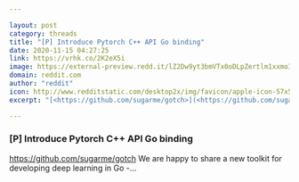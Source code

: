 ```yaml
---

layout: post
category: threads
title: "[P] Introduce Pytorch C++ API Go binding"
date: 2020-11-15 04:27:25
link: https://vrhk.co/2K2eX5i
image: https://external-preview.redd.it/lZ2Dw9yt3bmVTx0oDLpZertlm1xxmoIC8M0TkspLNgY.jpg?width=400&height=209.42408377&auto=webp&crop=400:209.42408377,smart&s=13232a1a61e7a22dcf978795a2c517daf10a55a1
domain: reddit.com
author: "reddit"
icon: http://www.redditstatic.com/desktop2x/img/favicon/apple-icon-57x57.png
excerpt: "[<https://github.com/sugarme/gotch>](<https://github.com/sugarme/gotch>) We are happy to share a new toolkit for developing deep learning in Go -..."

---
```


### [P] Introduce Pytorch C++ API Go binding

[<https://github.com/sugarme/gotch>](<https://github.com/sugarme/gotch>) We are happy to share a new toolkit for developing deep learning in Go -...